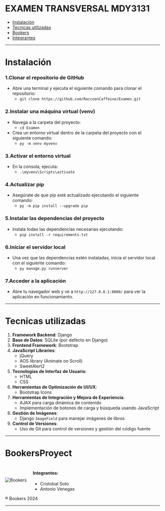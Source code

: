 # EXAMEN TRANSVERSAL MDY3131
 
- [Instalación](#instalación)
- [Tecnicas utilizadas](#tecnicas-utilizadas)
- [Bookers](#BookersProyect)
- [Integrantes](#Integrantes)
------------
# Instalación
### 1.Clonar el repositorio de GitHub
- Abre una terminal y ejecuta el siguiente comando para clonar el repositorio:
    - `git clone https://github.com/RaccoonCaffeine/Examen.git`
### 2.Instalar una máquina virtual (venv)
- Navega a la carpeta del proyecto:
    - `cd Examen`
- Crea un entorno virtual dentro de la carpeta del proyecto con el siguiente comando:
  - `py -m venv myvenv`
### 3.Activar el entorno virtual
- En la consola, ejecuta:
  - `.\myvenv\Scripts\activate`
### 4.Actualizar pip
- Asegúrate de que pip esté actualizado ejecutando el siguiente comando:
    - `py -m pip install --upgrade pip`
### 5.Instalar las dependencias del proyecto
- Instala todas las dependencias necesarias ejecutando:
  - `pip install -r requirements.txt`
### 6.Iniciar el servidor local
- Una vez que las dependencias estén instaladas, inicia el servidor local con el siguiente comando:
  - `py manage.py runserver`
### 7.Acceder a la aplicación
- Abre tu navegador web y ve a `http://127.0.0.1:8000/` para ver la aplicación en funcionamiento.
------------
# Tecnicas utilizadas
1. **Framework Backend**: Django
2. **Base de Datos**: SQLite (por defecto en Django)
3. **Frontend Framework**: Bootstrap
4. **JavaScript Libraries**:
   - jQuery
   - AOS library (Animate on Scroll)
   - SweetAlert2
5. **Tecnologías de Interfaz de Usuario**:
   - HTML
   - CSS
6. **Herramientas de Optimización de UI/UX**:
   - Bootstrap Icons
7. **Herramientas de Integración y Mejora de Experiencia**:
   - AJAX para carga dinámica de contenido
   - Implementación de botones de carga y búsqueda usando JavaScript
8. **Gestión de Imágenes**:
   - Django `ImageField` para manejar imágenes de libros
9. **Control de Versiones**:
   - Uso de Git para control de versiones y gestión del código fuente
------------
# BookersProyect
<!-- #Integrantes -->
<div style="display: flex; align-items: center;">
    <img src="https://media.discordapp.net/attachments/1148447558813876276/1259368332461735955/nashe-removebg-preview.png?ex=66920528&is=6690b3a8&hm=5bb51458537a464b56b9ffaa96405150c702a7d2fc91854167cfa7f2d3d2425b&=&format=webp&quality=lossless&width=200&height=200" alt="Bookers" style="margin-right: 20px;"/>
    <div>
        <h4>Integrantes:</h4>
        <ul>
            <li>Cristobal Soto</li>
            <li>Antonio Venegas</li>
        </ul>
    </div>
</div>
&reg; Bookers 2024

------------